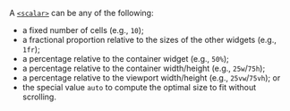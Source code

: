 A [`<scalar>`](/css_types/scalar) can be any of the following:

 - a fixed number of cells (e.g., `10`);
 - a fractional proportion relative to the sizes of the other widgets (e.g., `1fr`);
 - a percentage relative to the container widget (e.g., `50%`);
 - a percentage relative to the container width/height (e.g., `25w`/`75h`);
 - a percentage relative to the viewport width/height (e.g., `25vw`/`75vh`); or
 - the special value `auto` to compute the optimal size to fit without scrolling.
